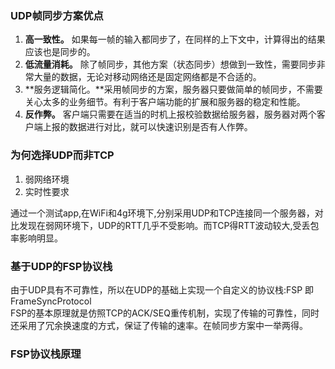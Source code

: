 ### UDP帧同步方案优点
1. **高一致性。** 如果每一帧的输入都同步了，在同样的上下文中，计算得出的结果应该也是同步的。
2. **低流量消耗。** 除了帧同步，其他方案（状态同步）想做到一致性，需要同步非常大量的数据，无论对移动网络还是固定网络都是不合适的。
3. **服务逻辑简化。**采用帧同步的方案，服务器只要做简单的帧同步，不需要关心太多的业务细节。有利于客户端功能的扩展和服务器的稳定和性能。
4. **反作弊。** 客户端只需要在适当的时机上报校验数据给服务器，服务器对两个客户端上报的数据进行对比，就可以快速识别是否有人作弊。

### 为何选择UDP而非TCP
1. 弱网络环境
2. 实时性要求  

通过一个测试app,在WiFi和4g环境下,分别采用UDP和TCP连接同一个服务器，对比发现在弱网环境下，UDP的RTT几乎不受影响。而TCP得RTT波动较大,受丢包率影响明显。


### 基于UDP的FSP协议栈
由于UDP具有不可靠性，所以在UDP的基础上实现一个自定义的协议栈:FSP 即FrameSyncProtocol  
FSP的基本原理就是仿照TCP的ACK/SEQ重传机制，实现了传输的可靠性，同时还采用了冗余换速度的方式，保证了传输的速率。在帧同步方案中一举两得。

### FSP协议栈原理

